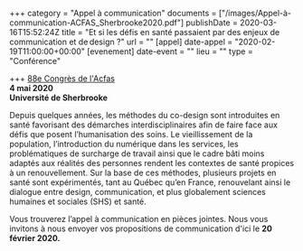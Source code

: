 +++
category = "Appel à communication"
documents = ["/images/Appel-à-communication-ACFAS_Sherbrooke2020.pdf"]
publishDate = 2020-03-16T15:52:24Z
title = "Et si les défis en santé passaient par des enjeux de communication et de design ?"
url = ""
[appel]
date-appel = "2020-02-19T11:00:00+00:00"
[evenement]
date-event = ""
lieu = ""
type = "Conférence"

+++
[88e Congrès de l'Acfas](https://designenrecherche.us18.list-manage.com/track/click?u=f8bf65efa8159fabee0f76978&id=002ff30d1c&e=a7ef7afb19)  
 **4 mai 2020  
 Université de Sherbrooke**

Depuis quelques années, les méthodes du co-design sont introduites en santé favorisant des démarches interdisciplinaires afin de faire face aux défis que posent l’humanisation des soins. Le vieillissement de la population, l’introduction du numérique dans les services, les problématiques de surcharge de travail ainsi que le cadre bâti moins adaptés aux réalités des personnes rendent les contextes de santé propices à un renouvellement. Sur la base de ces méthodes, plusieurs projets en santé sont expérimentés, tant au Québec qu’en France, renouvelant ainsi le dialogue entre design, communication, et plus globalement sciences humaines et sociales (SHS) et santé.

Vous trouverez l’appel à communication en pièces jointes. Nous vous invitons à nous envoyer vos propositions de communication d'ici le **20 février 2020.**